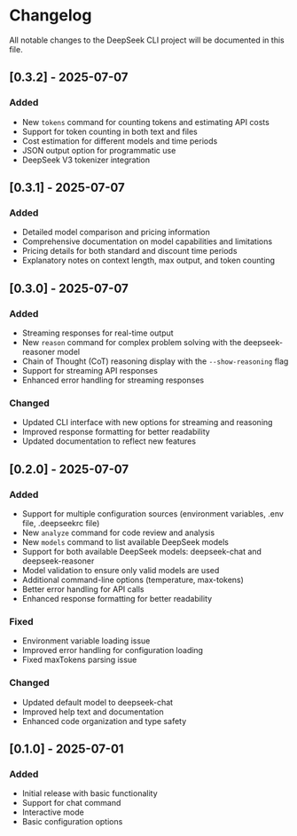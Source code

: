 # Changelog

All notable changes to the DeepSeek CLI project will be documented in this file.

## [0.3.2] - 2025-07-07

### Added
- New `tokens` command for counting tokens and estimating API costs
- Support for token counting in both text and files
- Cost estimation for different models and time periods
- JSON output option for programmatic use
- DeepSeek V3 tokenizer integration

## [0.3.1] - 2025-07-07

### Added
- Detailed model comparison and pricing information
- Comprehensive documentation on model capabilities and limitations
- Pricing details for both standard and discount time periods
- Explanatory notes on context length, max output, and token counting

## [0.3.0] - 2025-07-07

### Added
- Streaming responses for real-time output
- New `reason` command for complex problem solving with the deepseek-reasoner model
- Chain of Thought (CoT) reasoning display with the `--show-reasoning` flag
- Support for streaming API responses
- Enhanced error handling for streaming responses

### Changed
- Updated CLI interface with new options for streaming and reasoning
- Improved response formatting for better readability
- Updated documentation to reflect new features

## [0.2.0] - 2025-07-07

### Added
- Support for multiple configuration sources (environment variables, .env file, .deepseekrc file)
- New `analyze` command for code review and analysis
- New `models` command to list available DeepSeek models
- Support for both available DeepSeek models: deepseek-chat and deepseek-reasoner
- Model validation to ensure only valid models are used
- Additional command-line options (temperature, max-tokens)
- Better error handling for API calls
- Enhanced response formatting for better readability

### Fixed
- Environment variable loading issue
- Improved error handling for configuration loading
- Fixed maxTokens parsing issue

### Changed
- Updated default model to deepseek-chat
- Improved help text and documentation
- Enhanced code organization and type safety

## [0.1.0] - 2025-07-01

### Added
- Initial release with basic functionality
- Support for chat command
- Interactive mode
- Basic configuration options
